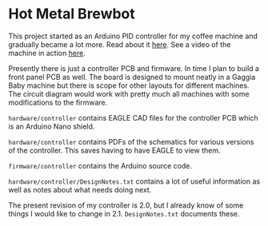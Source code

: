 # Hot Metal Brewbot

This project started as an Arduino PID controller for my coffee machine and gradually became a lot more. Read about it [here](http://tomblog.firstsolo.net/index.php/hobbies/pimping-my-coffee-machine/). See a video of the machine in action [here](https://www.youtube.com/watch?v=up54jM5fQOQ).

Presently there is just a controller PCB and firmware. In time I plan to build a front panel PCB as well. The board is designed to mount neatly in a Gaggia Baby machine but there is scope for other layouts for different machines. The circuit diagram would work with pretty much all machines with some modifications to the firmware.

`hardware/controller` contains EAGLE CAD files for the controller PCB which is an Arduino Nano shield.

`hardware/controller` contains PDFs of the schematics for various versions of the controller. This saves having to have EAGLE to view them.

`firmware/controller` contains the Arduino source code.

`hardware/controller/DesignNotes.txt` contains a lot of useful information as well as notes about what needs doing next.

The present revision of my controller is 2.0, but I already know of some things I would like to change in 2.1. `DesignNotes.txt` documents these.
